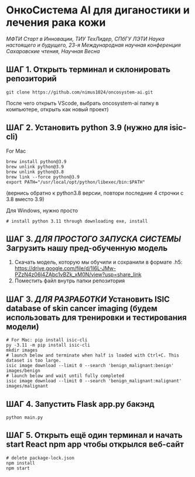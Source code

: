 # ОнкоСистема AI для диганостики и лечения рака кожи 
_МФТИ Старт в Инновации, ТИУ ТехЛидер, СПбГУ ЛЭТИ Наука настоящего и будущего, 23-я Международная научная конференция Сахаровские чтения, Научная Весна_

## ШАГ 1. Открыть терминал и склонировать репозиторий
```
git clone https://github.com/nimus1024/oncosystem-ai.git
```
После чего открыть VScode, выбрать oncosystem-ai папку в компьютере, открыть как новый проект)

## ШАГ 2. Установить python 3.9 (нужно для isic-cli)

For Mac
```
brew install python@3.9
brew unlink python@3.9
brew unlink python@3.8
brew link --force python@3.9
export PATH="/usr/local/opt/python/libexec/bin:$PATH"
```
(вернись обратно к python3.8 версии, повтори последние 4 строчки с 3.8 вместо 3.9)

Для Windows, нужно просто
```
# install python 3.11 through downloading exe, install
```

## ШАГ 3. *ДЛЯ ПРОСТОГО ЗАПУСКА СИСТЕМЫ* Загрузить нашу пред-обученную модель
1. Скачать модель, которую мы обучили и сохранили в формате .h5: https://drive.google.com/file/d/1I6L-JMw-PZzN4z06I4ZAbc1vBZk_xM0N/view?usp=share_link
2. Поместить файл внутрь папки репозитория
 
## ШАГ 3. *ДЛЯ РАЗРАБОТКИ* Установить ISIC database of skin cancer imaging (будем использовать для тренировки и тестирования модели)
```
# For Mac: pip install isic-cli
py -3.11 -m pip install isic-cli
mkdir images
# launch below and terminate when half is loaded with Ctrl+C. This dataset is too large. 
isic image download --limit 0 --search 'benign_malignant:benign' images/benign 
# launch below and wait until fully completed
isic image download --limit 0 --search 'benign_malignant:malignant' images/malignant 
```

## ШАГ 4. Запустить Flask app.py бакэнд 
```
python main.py
```

## ШАГ 5. Открыть ещё один терминал и начать start React npm app чтобы открылся веб-сайт
```
# delete package-lock.json
npm install
npm start
```
